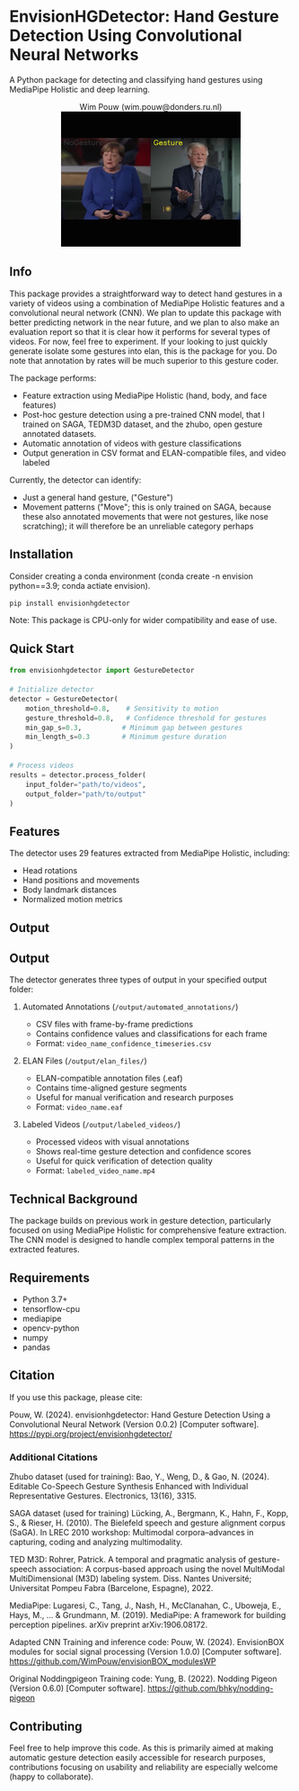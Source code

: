 # EnvisionHGDetector: Hand Gesture Detection Using Convolutional Neural Networks
A Python package for detecting and classifying hand gestures using MediaPipe Holistic and deep learning.
<div align="center">Wim Pouw (wim.pouw@donders.ru.nl)</div>

<div align="center">
<img src="images/ex.gif" alt="Hand Gesture Detection Demo">
</div>

## Info
This package provides a straightforward way to detect hand gestures in a variety of videos using a combination of MediaPipe Holistic features and a convolutional neural network (CNN). We plan to update this package with better predicting network in the near future, and we plan to also make an evaluation report so that it is clear how it performs for several types of videos. For now, feel free to experiment. If your looking to just quickly generate isolate some gestures into elan, this is the package for you. Do note that annotation by rates will be much superior to this gesture coder.

The package performs:

* Feature extraction using MediaPipe Holistic (hand, body, and face features)
* Post-hoc gesture detection using a pre-trained CNN model, that I trained on SAGA, TEDM3D dataset, and the zhubo, open gesture annotated datasets.
* Automatic annotation of videos with gesture classifications
* Output generation in CSV format and ELAN-compatible files, and video labeled

Currently, the detector can identify:
- Just a general hand gesture, ("Gesture")
- Movement patterns ("Move"; this is only trained on SAGA, because these also annotated movements that were not gestures, like nose scratching); it will therefore be an unreliable category perhaps

## Installation
Consider creating a conda environment (conda create -n envision python==3.9; conda actiate envision).
```bash
pip install envisionhgdetector
```

Note: This package is CPU-only for wider compatibility and ease of use.

## Quick Start

```python
from envisionhgdetector import GestureDetector

# Initialize detector
detector = GestureDetector(
    motion_threshold=0.8,    # Sensitivity to motion
    gesture_threshold=0.8,   # Confidence threshold for gestures
    min_gap_s=0.3,          # Minimum gap between gestures
    min_length_s=0.3        # Minimum gesture duration
)

# Process videos
results = detector.process_folder(
    input_folder="path/to/videos",
    output_folder="path/to/output"
)
```

## Features

The detector uses 29 features extracted from MediaPipe Holistic, including:
- Head rotations
- Hand positions and movements
- Body landmark distances
- Normalized motion metrics

## Output

## Output

The detector generates three types of output in your specified output folder:

1. Automated Annotations (`/output/automated_annotations/`)
   - CSV files with frame-by-frame predictions
   - Contains confidence values and classifications for each frame
   - Format: `video_name_confidence_timeseries.csv`

2. ELAN Files (`/output/elan_files/`)
   - ELAN-compatible annotation files (.eaf)
   - Contains time-aligned gesture segments
   - Useful for manual verification and research purposes
   - Format: `video_name.eaf`

3. Labeled Videos (`/output/labeled_videos/`)
   - Processed videos with visual annotations
   - Shows real-time gesture detection and confidence scores
   - Useful for quick verification of detection quality
   - Format: `labeled_video_name.mp4`

## Technical Background

The package builds on previous work in gesture detection, particularly focused on using MediaPipe Holistic for comprehensive feature extraction. The CNN model is designed to handle complex temporal patterns in the extracted features.

## Requirements
- Python 3.7+
- tensorflow-cpu
- mediapipe
- opencv-python
- numpy
- pandas

## Citation

If you use this package, please cite:

Pouw, W. (2024). envisionhgdetector: Hand Gesture Detection Using a Convolutional Neural Network (Version 0.0.2) [Computer software]. https://pypi.org/project/envisionhgdetector/

### Additional Citations

Zhubo dataset (used for training):
Bao, Y., Weng, D., & Gao, N. (2024). Editable Co-Speech Gesture Synthesis Enhanced with Individual Representative Gestures. Electronics, 13(16), 3315.

SAGA dataset (used for training)
Lücking, A., Bergmann, K., Hahn, F., Kopp, S., & Rieser, H. (2010). The Bielefeld speech and gesture alignment corpus (SaGA). In LREC 2010 workshop: Multimodal corpora–advances in capturing, coding and analyzing multimodality.

TED M3D:
Rohrer, Patrick. A temporal and pragmatic analysis of gesture-speech association: A corpus-based approach using the novel MultiModal MultiDimensional (M3D) labeling system. Diss. Nantes Université; Universitat Pompeu Fabra (Barcelone, Espagne), 2022.

MediaPipe:
Lugaresi, C., Tang, J., Nash, H., McClanahan, C., Uboweja, E., Hays, M., ... & Grundmann, M. (2019). MediaPipe: A framework for building perception pipelines. arXiv preprint arXiv:1906.08172.

Adapted CNN Training and inference code:
Pouw, W. (2024). EnvisionBOX modules for social signal processing (Version 1.0.0) [Computer software]. https://github.com/WimPouw/envisionBOX_modulesWP

Original Noddingpigeon Training code:
Yung, B. (2022). Nodding Pigeon (Version 0.6.0) [Computer software]. https://github.com/bhky/nodding-pigeon

## Contributing

Feel free to help improve this code. As this is primarily aimed at making automatic gesture detection easily accessible for research purposes, contributions focusing on usability and reliability are especially welcome (happy to collaborate).

